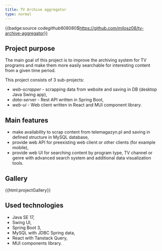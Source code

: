 ```yaml
---
title: TV Archive aggregator
type: normal
---
```


{{badge:source code$github$808080$https://github.com/milosz08/tv-archive-aggregator}}

## Project purpose

The main goal of this project is to improve the archiving system for TV programs and make them more easily searchable
for interesting content from a given time period.

This project consists of 3 sub-projects:

- *web-scrapper* - scrapping data from website and saving in DB (desktop Java Swing app),
- *data-server* - Rest API written in Spring Boot,
- *web-ui* - Web client written in React and MUI component library.

## Main features

- make availability to scrap content from telemagazyn.pl and saving in defined structure in MySQL database,
- provide web API for preexisting web client or other clients (for example mobile),
- provide web UI for searching content by program type, TV channel or genre with advanced search system and additional
  data visualization tools.

## Gallery

{{html:projectGallery}}

## Used technologies

- Java SE 17,
- Swing UI,
- Spring Boot 3,
- MySQL with JDBC Spring data,
- React with Tanstack Query,
- MUI components library.
